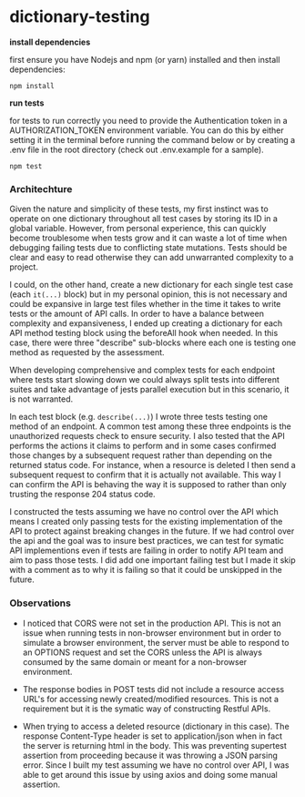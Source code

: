 # dictionary-testing

**install dependencies**

first ensure you have Nodejs and npm (or yarn) installed and then install dependencies:

```
npm install
```

**run tests**

for tests to run correctly you need to provide the Authentication token in a AUTHORIZATION_TOKEN environment variable. You can do this by either setting it in the terminal before running the command below or by creating a .env file in the root directory (check out .env.example for a sample).

```
npm test
```

### Architechture

Given the nature and simplicity of these tests, my first instinct was to operate on one dictionary throughout all test cases by storing its ID in a global variable. However, from personal experience, this can quickly become troublesome when tests grow and it can waste a lot of time when debugging failing tests due to conflicting state mutations. Tests should be clear and easy to read otherwise they can add unwarranted complexity to a project.

I could, on the other hand, create a new dictionary for each single test case (each `it(...)` block) but in my personal opinion, this is not necessary and could be expansive in large test files whether in the time it takes to write tests or the amount of API calls. In order to have a balance between complexity and expansiveness, I ended up creating a dictionary for each API method testing block using the beforeAll hook when needed. In this case, there were three "describe" sub-blocks where each one is testing one method as requested by the assessment.

When developing comprehensive and complex tests for each endpoint where tests start slowing down we could always split tests into different suites and take advantage of jests parallel execution but in this scenario, it is not warranted.

In each test block (e.g. `describe(...)`) I wrote three tests testing one method of an endpoint. A common test among these three endpoints is the unauthorized requests check to ensure security. I also tested that the API performs the actions it claims to perform and in some cases confirmed those changes by a subsequent request rather than depending on the returned status code. For instance, when a resource is deleted I then send a subsequent request to confirm that it is actually not available. This way I can confirm the API is behaving the way it is supposed to rather than only trusting the response 204 status code.

I constructed the tests assuming we have no control over the API which means I created only passing tests for the existing implementation of the API to protect against breaking changes in the future. If we had control over the api and the goal was to insure best practices, we can test for symatic API implementions even if tests are failing in order to notify API team and aim to pass those tests. I did add one important failing test but I made it skip with a comment as to why it is failing so that it could be unskipped in the future.

### Observations

- I noticed that CORS were not set in the production API. This is not an issue when running tests in non-browser environment but in order to simulate a browser environment, the server must be able to respond to an OPTIONS request and set the CORS unless the API is always consumed by the same domain or meant for a non-browser environment.

- The response bodies in POST tests did not include a resource access URL's for accessing newly created/modified resources. This is not a requirement but it is the symatic way of constructing Restful APIs.

- When trying to access a deleted resource (dictionary in this case). The response Content-Type header is set to application/json when in fact the server is returning html in the body. This was preventing supertest assertion from proceeding because it was throwing a JSON parsing error. Since I built my test assuming we have no control over API, I was able to get around this issue by using axios and doing some manual assertion.
